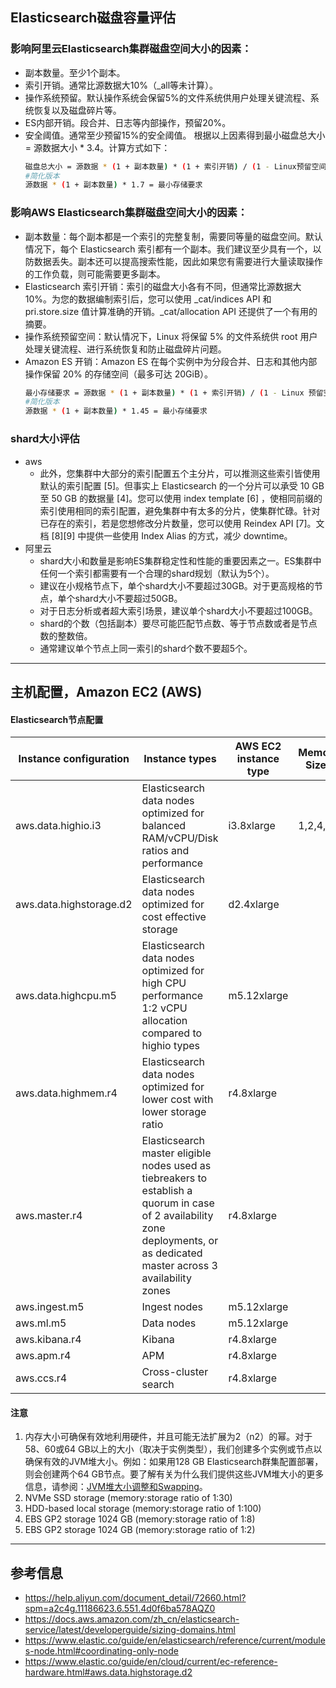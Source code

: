 ## Elasticsearch磁盘容量评估
### 影响阿里云Elasticsearch集群磁盘空间大小的因素：
* 副本数量。至少1个副本。
* 索引开销。通常比源数据大10%（_all等未计算）。
* 操作系统预留。默认操作系统会保留5%的文件系统供用户处理关键流程、系统恢复以及磁盘碎片等。
* ES内部开销。段合并、日志等内部操作，预留20%。
* 安全阈值。通常至少预留15%的安全阈值。
根据以上因素得到最小磁盘总大小 = 源数据大小 * 3.4。计算方式如下：
  ```bash
  磁盘总大小 = 源数据 * (1 + 副本数量) * (1 + 索引开销) / (1 - Linux预留空间) / (1 - ES开销) / (1 - 安全阈值)
  #简化版本
  源数据 * (1 + 副本数量) * 1.7 = 最小存储要求
  ```
### 影响AWS Elasticsearch集群磁盘空间大小的因素：
* 副本数量：每个副本都是一个索引的完整复制，需要同等量的磁盘空间。默认情况下，每个 Elasticsearch 索引都有一个副本。我们建议至少具有一个，以防数据丢失。副本还可以提高搜索性能，因此如果您有需要进行大量读取操作的工作负载，则可能需要更多副本。
* Elasticsearch 索引开销：索引的磁盘大小各有不同，但通常比源数据大 10%。为您的数据编制索引后，您可以使用 _cat/indices API 和 pri.store.size 值计算准确的开销。_cat/allocation API 还提供了一个有用的摘要。
* 操作系统预留空间：默认情况下，Linux 将保留 5% 的文件系统供 root 用户处理关键流程、进行系统恢复和防止磁盘碎片问题。
* Amazon ES 开销：Amazon ES 在每个实例中为分段合并、日志和其他内部操作保留 20% 的存储空间（最多可达 20GiB）。
  ```bash
  最小存储要求 = 源数据 * (1 + 副本数量) * (1 + 索引开销) / (1 - Linux 预留空间) / (1 - Amazon ES 开销)
  #简化版本
  源数据 * (1 + 副本数量) * 1.45 = 最小存储要求
  ```
### shard大小评估
* aws
  * 此外，您集群中大部分的索引配置五个主分片，可以推测这些索引皆使用默认的索引配置 [5]。但事实上 Elasticsearch 的一个分片可以承受 10 GB 至 50 GB 的数据量 [4]。您可以使用 index template [6] ，使相同前缀的索引使用相同的索引配置，避免集群中有太多的分片，使集群忙碌。针对已存在的索引，若是您想修改分片数量，您可以使用 Reindex API [7]。文档 [8][9] 中提供一些使用 Index Alias 的方式，减少 downtime。
* 阿里云
  * shard大小和数量是影响ES集群稳定性和性能的重要因素之一。ES集群中任何一个索引都需要有一个合理的shard规划（默认为5个）。
  * 建议在小规格节点下，单个shard大小不要超过30GB。对于更高规格的节点，单个shard大小不要超过50GB。
  * 对于日志分析或者超大索引场景，建议单个shard大小不要超过100GB。
  * shard的个数（包括副本）要尽可能匹配节点数、等于节点数或者是节点数的整数倍。
  * 通常建议单个节点上同一索引的shard个数不要超5个。
---
## 主机配置，Amazon EC2 (AWS)
#### Elasticsearch节点配置
|Instance configuration|Instance types|	AWS EC2 instance type|Memory Sizes|
|---|---|---|---|
|aws.data.highio.i3|Elasticsearch data nodes optimized for balanced RAM/vCPU/Disk ratios and performance|i3.8xlarge|1,2,4,8|
|aws.data.highstorage.d2|Elasticsearch data nodes optimized for cost effective storage|d2.4xlarge|
|aws.data.highcpu.m5|Elasticsearch data nodes optimized for high CPU performance 1:2 vCPU allocation compared to highio types|m5.12xlarge|
|aws.data.highmem.r4|Elasticsearch data nodes optimized for lower cost with lower storage ratio|r4.8xlarge|
|aws.master.r4|Elasticsearch master eligible nodes used as tiebreakers to establish a quorum in case of 2 availability zone deployments, or as dedicated master across 3 availability zones|r4.8xlarge|
|aws.ingest.m5|Ingest nodes|m5.12xlarge|
|aws.ml.m5|Data nodes|m5.12xlarge|
|aws.kibana.r4|Kibana|r4.8xlarge|
|aws.apm.r4|APM|r4.8xlarge|
|aws.ccs.r4|Cross-cluster search|r4.8xlarge|
#### 注意
1. 内存大小可确保有效地利用硬件，并且可能无法扩展为2（n2）的幂。对于58、60或64 GB以上的大小（取决于实例类型），我们创建多个实例或节点以确保有效的JVM堆大小。例如：如果用128 GB Elasticsearch群集配置部署，则会创建两个64 GB节点。要了解有关为什么我们提供这些JVM堆大小的更多信息，请参阅：[JVM堆大小调整和Swapping](https://www.elastic.co/guide/en/elasticsearch/guide/2.x/heap-sizing.html#heap-sizing)。
2. NVMe SSD storage (memory:storage ratio of 1:30)
3. HDD-based local storage (memory:storage ratio of 1:100)
4. EBS GP2 storage 1024 GB (memory:storage ratio of 1:8)
5. EBS GP2 storage 1024 GB (memory:storage ratio of 1:2)
---
## 参考信息
* https://help.aliyun.com/document_detail/72660.html?spm=a2c4g.11186623.6.551.4d0f6ba578AQZ0
* https://docs.aws.amazon.com/zh_cn/elasticsearch-service/latest/developerguide/sizing-domains.html
* https://www.elastic.co/guide/en/elasticsearch/reference/current/modules-node.html#coordinating-only-node
* https://www.elastic.co/guide/en/cloud/current/ec-reference-hardware.html#aws.data.highstorage.d2